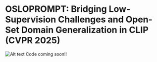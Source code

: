 # OSLOPROMPT: Bridging Low-Supervision Challenges and Open-Set Domain Generalization in CLIP (CVPR 2025)
![Alt text](./image_latest-1.png?raw=true "Title")
Code coming soon!!
